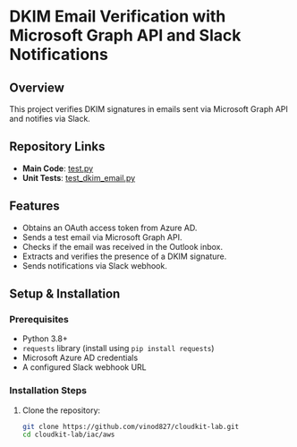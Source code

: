 # DKIM Email Verification with Microsoft Graph API and Slack Notifications

## Overview
This project verifies DKIM signatures in emails sent via Microsoft Graph API and notifies via Slack.

## Repository Links
- **Main Code**: [test.py](https://github.com/vinod827/cloudkit-lab/blob/test/iac/aws/test.py)
- **Unit Tests**: [test_dkim_email.py](https://github.com/vinod827/cloudkit-lab/blob/test/iac/aws/test_dkim_email)

## Features
- Obtains an OAuth access token from Azure AD.
- Sends a test email via Microsoft Graph API.
- Checks if the email was received in the Outlook inbox.
- Extracts and verifies the presence of a DKIM signature.
- Sends notifications via Slack webhook.

## Setup & Installation

### Prerequisites
- Python 3.8+
- `requests` library (install using `pip install requests`)
- Microsoft Azure AD credentials
- A configured Slack webhook URL

### Installation Steps
1. Clone the repository:
   ```sh
   git clone https://github.com/vinod827/cloudkit-lab.git
   cd cloudkit-lab/iac/aws

